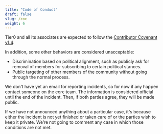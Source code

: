 ```yaml
---
title: "Code of Conduct"
draft: false
slug: /coc
weight: 6
---
```


Tier0 and all its associates are expected to follow the [Contributor Covenant
v1.4](https://www.contributor-covenant.org/version/1/4/code-of-conduct.md).

In addition, some other behaviors are considered unacceptable:

- Discrimination based on political alignment, such as publicly ask for removal
  of members for subscribing to certain political stances.
- Public targeting of other members of the community without going through the
  normal process.

We don't have yet an email for reporting incidents, so for now if any happen
contact someone on the core team. The information is considered official until
the end of the incident. Then, if both parties agree, they will be made public.

If we have not announced anything about a particular case, it's because either
the incident is not yet finished or taken care of or the parties wish to keep
it private. We're not going to comment any case in which those conditions are
not met.
